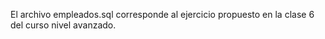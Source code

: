 
El archivo empleados.sql corresponde al ejercicio propuesto en la clase 6 del curso nivel avanzado.

